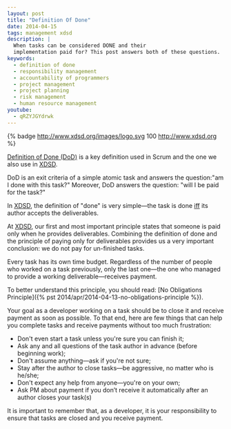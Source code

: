 ```yaml
---
layout: post
title: "Definition Of Done"
date: 2014-04-15
tags: management xdsd
description: |
  When tasks can be considered DONE and their
  implementation paid for? This post answers both of these questions.
keywords:
  - definition of done
  - responsibility management
  - accountability of programmers
  - project management
  - project planning
  - risk management
  - human resource management
youtube:
  - qRZYJGYdrwk
---
```


{% badge http://www.xdsd.org/images/logo.svg 100 http://www.xdsd.org %}

[Definition of Done (DoD)](https://www.scrum.org/Resources/Scrum-Glossary/Definition-of-Done) is a
key definition used in Scrum and the one we also use in [XDSD](http://www.xdsd.org).

DoD is an exit criteria of a simple atomic task and answers the question:"am I
done with this task?" Moreover, DoD answers the question: "will I be paid for
the task?"

In [XDSD](http://www.xdsd.org), the definition of "done" is very simple&mdash;the task is done
[iff](http://en.wikipedia.org/wiki/If_and_only_if)
its author accepts the deliverables.

<!--more-->

At [XDSD](http://www.xdsd.org), our first and most important principle states that someone is paid only
when he provides deliverables. Combining the definition of done and the
principle of paying only for deliverables provides us a very important
conclusion: we do not pay for un-finished tasks.

Every task has its own time budget. Regardless of the number of people who
worked on a task previously, only the last one&mdash;the one who managed to provide
a working deliverable&mdash;receives payment.

To better understand this principle, you should read:
[No Obligations Principle]({% pst 2014/apr/2014-04-13-no-obligations-principle %}).

Your goal as a developer working on a task should be to close it and receive
payment as soon as possible. To that end, here are few things that can help you
complete tasks and receive payments without too much frustration:

 * Don't even start a task unless you're sure you can finish it;
 * Ask any and all questions of the task author in advance (before beginning work);
 * Don't assume anything&mdash;ask if you're not sure;
 * Stay after the author to close tasks&mdash;be aggressive, no matter who is he/she;
 * Don't expect any help from anyone&mdash;you're on your own;
 * Ask PM about payment if you don’t receive it automatically after an author closes your task(s)

It is important to remember that, as a developer, it is your responsibility to
ensure that tasks are closed and you receive payment.

